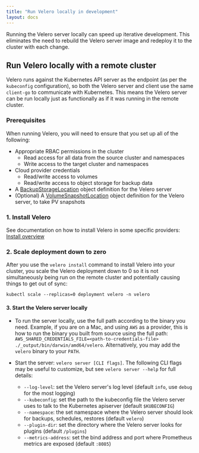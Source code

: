 ```yaml
---
title: "Run Velero locally in development"
layout: docs
---
```


Running the Velero server locally can speed up iterative development. This eliminates the need to rebuild the Velero server
image and redeploy it to the cluster with each change.

## Run Velero locally with a remote cluster

Velero runs against the Kubernetes API server as the endpoint (as per the `kubeconfig` configuration), so both the Velero server and client use the same `client-go` to communicate with Kubernetes. This means the Velero server can be run locally just as functionally as if it was running in the remote cluster.

### Prerequisites

When running Velero, you will need to ensure that you set up all of the following:

* Appropriate RBAC permissions in the cluster
  * Read access for all data from the source cluster and namespaces
  * Write access to the target cluster and namespaces
* Cloud provider credentials
  * Read/write access to volumes
  * Read/write access to object storage for backup data
* A [BackupStorageLocation][20] object definition for the Velero server
* (Optional) A [VolumeSnapshotLocation][21] object definition for the Velero server, to take PV snapshots

### 1. Install Velero

See documentation on how to install Velero in some specific providers: [Install overview][22]

### 2. Scale deployment down to zero

After you use the `velero install` command to install Velero into your cluster, you scale the Velero deployment down to 0 so it is not simultaneously being run on the remote cluster and potentially causing things to get out of sync:

`kubectl scale --replicas=0 deployment velero -n velero`

#### 3. Start the Velero server locally

* To run the server locally, use the full path according to the binary you need. Example, if you are on a Mac, and using `AWS` as a provider, this is how to run the binary you built from source using the full path: `AWS_SHARED_CREDENTIALS_FILE=<path-to-credentials-file> ./_output/bin/darwin/amd64/velero`. Alternatively, you may add the `velero` binary to your `PATH`.

* Start the server: `velero server [CLI flags]`. The following CLI flags may be useful to customize, but see `velero server --help` for full details:
  * `--log-level`: set the Velero server's log level (default `info`, use `debug` for the most logging)
  * `--kubeconfig`: set the path to the kubeconfig file the Velero server uses to talk to the Kubernetes apiserver (default `$KUBECONFIG`)
  * `--namespace`: the set namespace where the Velero server should look for backups, schedules, restores (default `velero`)
  * `--plugin-dir`: set the directory where the Velero server looks for plugins (default `/plugins`)
  * `--metrics-address`: set the bind address and port where Prometheus metrics are exposed (default `:8085`)

[15]: https://docs.aws.amazon.com/cli/latest/topic/config-vars.html#the-shared-credentials-file
[16]: https://cloud.google.com/docs/authentication/getting-started#setting_the_environment_variable
[17]: https://aws.amazon.com/quickstart/architecture/heptio-kubernetes/
[18]: https://eksctl.io/
[20]: api-types/backupstoragelocation.md
[21]: api-types/volumesnapshotlocation.md
[22]: install-overview/
